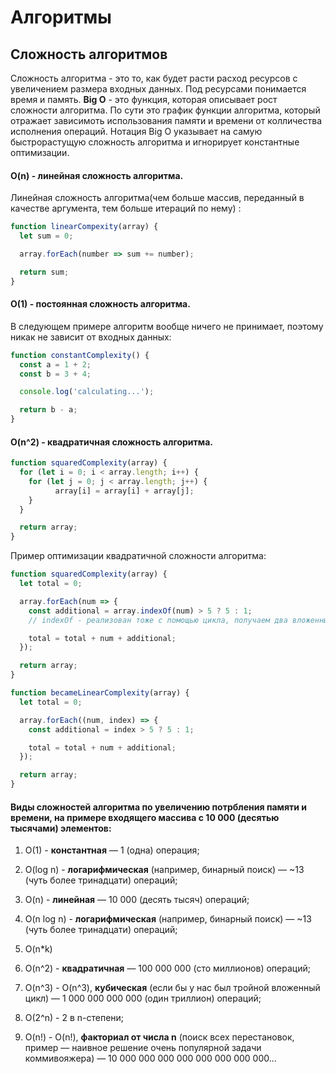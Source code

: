 # Алгоритмы

## Сложность алгоритмов
Сложность алгоритма - это то, как будет расти расход ресурсов с увеличением размера входных данных.
Под ресурсами понимается время и память.
**Big O** - это функция, которая описывает рост сложности алгоритма. По сути это
график функции алгоритма, который отражает зависимоть использования памяти и времени от колличества исполнения операций. Нотация Big O указывает на самую быстрорастущую сложность алгоритма и игнорирует константные оптимизации.

#### O(n) - линейная сложность алгоритма.
Линейная сложность алгоритма(чем больше массив, переданный в качестве аргумента, тем больше итераций по нему) :
```javascript
function linearCompexity(array) {
  let sum = 0;

  array.forEach(number => sum += number);

  return sum;
}
```
#### O(1) - постоянная сложность алгоритма.
В следующем примере алгоритм вообще ничего не принимает, поэтому никак не зависит от входных данных:
```javascript
function constantComplexity() {
  const a = 1 + 2;
  const b = 3 + 4;

  console.log('calculating...');

  return b - a;
}
```
#### O(n^2) - квадратичная сложность алгоритма.
```javascript
function squaredComplexity(array) {
  for (let i = 0; i < array.length; i++) {
  	for (let j = 0; j < array.length; j++) {
    	  array[i] = array[i] + array[j];
  	}
  }

  return array;
}
```

Пример оптимизации квадратичной сложности алгоритма:
```javascript
function squaredComplexity(array) {
  let total = 0;

  array.forEach(num => {
    const additional = array.indexOf(num) > 5 ? 5 : 1;
    // indexOf - реализован тоже с помощью цикла, получаем два вложенных цикла

    total = total + num + additional;
  });

  return array;
}

function becameLinearComplexity(array) {
  let total = 0;

  array.forEach((num, index) => {
    const additional = index > 5 ? 5 : 1;

    total = total + num + additional;
  });

  return array;
}
```

#### Виды сложностей алгоритма по увеличению потрбления памяти и времени, на примере входящего массива с 10 000 (десятью тысячами) элементов:
1. O(1) - **константная** — 1 (одна) операция;

2. O(log n) - **логарифмическая** (например, бинарный поиск) — ~13 (чуть более тринадцати) операций;
3. O(n) - **линейная** — 10 000 (десять тысяч) операций;
4. O(n log n) - **логарифмическая** (например, бинарный поиск) — ~13 (чуть более тринадцати) операций;
5. O(n*k)

6. O(n^2) - **квадратичная** — 100 000 000 (сто миллионов) операций;
7. O(n^3) - O(n^3), **кубическая** (если бы у нас был тройной вложенный цикл) — 1 000 000 000 000 (один триллион) операций;
8. O(2^n) - 2 в n-степени;
9. O(n!) - O(n!), **факториал от числа n** (поиск всех перестановок, пример — наивное решение очень популярной задачи коммивояжера) — 10 000 000 000 000 000 000 000 000...
